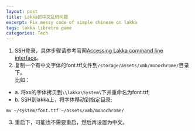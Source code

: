 ```yaml
---
layout: post
title: Lakka的中文乱码问题
excerpt: Fix messy code of simple chinese on lakka
tags: lakka libretro game
categories: Tech
---
```


1. SSH登录，具体步骤请参考官网[Accessing Lakka command line interface](http://www.lakka.tv/doc/Accessing-Lakka-command-line-interface/ "Accessing Lakka command line interface")。
2. 复制一个有中文字体的font.ttf文件到`/storage/assets/xmb/monochrome/`目录下。  
比如：
 - a. 将xx的字体拷贝到`\\lakka\System\`下并重命名为font.ttf;
 - b. SSH到lakka上，将字体移动到指定目录;
```
mv ~/system/font.ttf ~/assets/xmb/monochrome/
```
3. 重启下，可能也不需要重启，然后再设置为中文。
